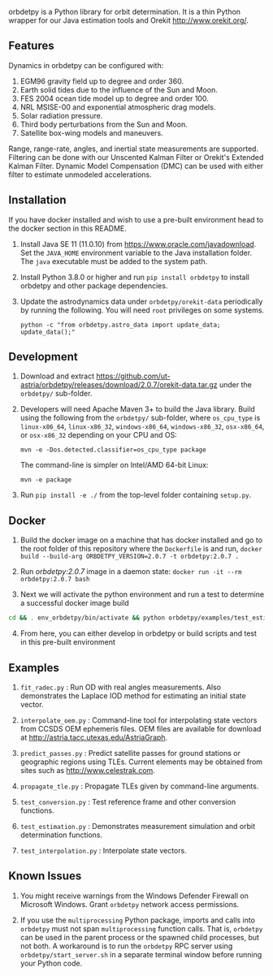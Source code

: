 orbdetpy is a Python library for orbit determination. It is a thin
Python wrapper for our Java estimation tools and Orekit <http://www.orekit.org/>.

Features
--------

Dynamics in orbdetpy can be configured with:

1. EGM96 gravity field up to degree and order 360.
2. Earth solid tides due to the influence of the Sun and Moon.
3. FES 2004 ocean tide model up to degree and order 100.
4. NRL MSISE-00 and exponential atmospheric drag models.
5. Solar radiation pressure.
6. Third body perturbations from the Sun and Moon.
7. Satellite box-wing models and maneuvers.

Range, range-rate, angles, and inertial state measurements are supported.
Filtering can be done with our Unscented Kalman Filter or Orekit's Extended
Kalman Filter. Dynamic Model Compensation (DMC) can be used with either
filter to estimate unmodeled accelerations.

Installation
------------

If you have docker installed and wish to use a pre-built environment head to the docker section in this README.

1. Install Java SE 11 (11.0.10) from <https://www.oracle.com/javadownload>.
   Set the `JAVA_HOME` environment variable to the Java installation
   folder. The `java` executable must be added to the system path.

2. Install Python 3.8.0 or higher and run `pip install orbdetpy` to install
   orbdetpy and other package dependencies.

3. Update the astrodynamics data under `orbdetpy/orekit-data` periodically by
   running the following. You will need `root` privileges on some systems.

   `python -c "from orbdetpy.astro_data import update_data; update_data();"`

Development
-----------

1. Download and extract <https://github.com/ut-astria/orbdetpy/releases/download/2.0.7/orekit-data.tar.gz>
   under the `orbdetpy/` sub-folder.

2. Developers will need Apache Maven 3+ to build the Java library. Build
   using the following from the `orbdetpy/` sub-folder, where `os_cpu_type` is
   `linux-x86_64`, `linux-x86_32`, `windows-x86_64`, `windows-x86_32`,
   `osx-x86_64`, or `osx-x86_32` depending on your CPU and OS:

   `mvn -e -Dos.detected.classifier=os_cpu_type package`

   The command-line is simpler on Intel/AMD 64-bit Linux:

   `mvn -e package`

3. Run `pip install -e ./` from the top-level folder containing `setup.py`.

Docker
------

1. Build the docker image on a machine that has docker installed and go to the root folder of this repository where the `Dockerfile` is and run, `docker build --build-arg ORBDETPY_VERSION=2.0.7 -t orbdetpy:2.0.7 .`

2. Run *orbdetpy:2.0.7* image in a daemon state: `docker run -it --rm orbdetpy:2.0.7 bash`

3. Next we will activate the python environment and run a test to determine a successful docker image build

```bash
cd && . env_orbdetpy/bin/activate && python orbdetpy/examples/test_estimation.py
```

4. From here, you can either develop in orbdetpy or build scripts and test in this pre-built environment

Examples
--------

1. `fit_radec.py` : Run OD with real angles measurements. Also demonstrates
   the Laplace IOD method for estimating an initial state vector.

2. `interpolate_oem.py` : Command-line tool for interpolating state vectors
   from CCSDS OEM ephemeris files. OEM files are available for download at
   <http://astria.tacc.utexas.edu/AstriaGraph>.

3. `predict_passes.py` : Predict satellite passes for ground stations or
   geographic regions using TLEs. Current elements may be obtained from
   sites such as <http://www.celestrak.com>.

4. `propagate_tle.py` : Propagate TLEs given by command-line arguments.

5. `test_conversion.py` : Test reference frame and other conversion functions.

6. `test_estimation.py` : Demonstrates measurement simulation and orbit
   determination functions.

7. `test_interpolation.py` : Interpolate state vectors.

Known Issues
------------

1. You might receive warnings from the Windows Defender Firewall on Microsoft
   Windows. Grant `orbdetpy` network access permissions.

2. If you use the `multiprocessing` Python package, imports and calls into
   `orbdetpy` must not span `multiprocessing` function calls. That is, `orbdetpy`
   can be used in the parent process or the spawned child processes, but not both.
   A workaround is to run the `orbdetpy` RPC server using `orbdetpy/start_server.sh`
   in a separate terminal window before running your Python code.
